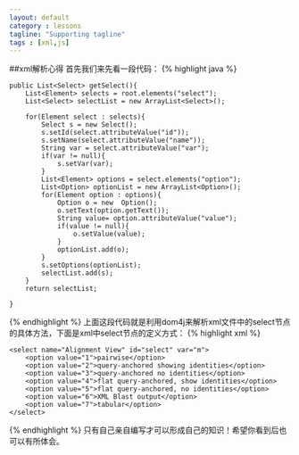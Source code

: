 ```yaml
---
layout: default
category : lessons
tagline: "Supporting tagline"
tags : [xml,js]
---
```

##xml解析心得
首先我们来先看一段代码：
{% highlight java %}

	public List<Select> getSelect(){
		List<Element> selects = root.elements("select");
		List<Select> selectList = new ArrayList<Select>();
		
		for(Element select : selects){
			Select s = new Select();
			s.setId(select.attributeValue("id"));
			s.setName(select.attributeValue("name"));
			String var = select.attributeValue("var");
			if(var != null){
				s.setVar(var);
			}
			List<Element> options = select.elements("option");
			List<Option> optionList = new ArrayList<Option>();
			for(Element option : options){
				Option o = new  Option();
				o.setText(option.getText());
				String value= option.attributeValue("value");
				if(value != null){
					o.setValue(value);
				}
				optionList.add(o);
			}
			s.setOptions(optionList);
			selectList.add(s);
		}
		return selectList;
		
	}
{% endhighlight %}
上面这段代码就是利用dom4j来解析xml文件中的select节点的具体方法，下面是xml中select节点的定义方式：
{% highlight xml %}

	<select name="Alignment View" id="select" var="m">
		<option value="1">pairwise</option>
		<option value="2">query-anchored showing identities</option>
		<option value="3">query-anchored no identities</option>
		<option value="4">flat query-anchored, show identities</option>
		<option value="5">flat query-anchored, no identities</option>
		<option value="6">XML Blast output</option>
		<option value="7">tabular</option>
	</select>
{% endhighlight %}
只有自己亲自编写才可以形成自己的知识！希望你看到后也可以有所体会。